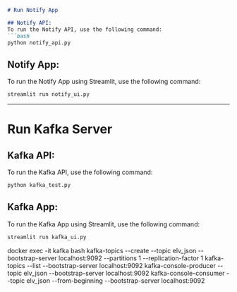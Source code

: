 
```markdown
# Run Notify App

## Notify API:
To run the Notify API, use the following command:
```bash
python notify_api.py
```

## Notify App:
To run the Notify App using Streamlit, use the following command:
```bash
streamlit run notify_ui.py
```

---

# Run Kafka Server

## Kafka API:
To run the Kafka API, use the following command:
```bash
python kafka_test.py
```

## Kafka App:
To run the Kafka App using Streamlit, use the following command:
```bash
streamlit run kafka_ui.py
```

docker exec -it kafka bash
kafka-topics --create --topic elv_json --bootstrap-server localhost:9092 --partitions 1 --replication-factor 1
kafka-topics --list --bootstrap-server localhost:9092
kafka-console-producer --topic elv_json --bootstrap-server localhost:9092
kafka-console-consumer --topic elv_json --from-beginning --bootstrap-server localhost:9092